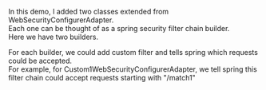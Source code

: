 In this demo, I added two classes extended from WebSecurityConfigurerAdapter. </br>
Each one can be thought of as a spring security filter chain builder. </br>
Here we have two builders. </br>

For each builder, we could add custom filter and tells spring which requests could be accepted. </br>
For example, for Custom1WebSecurityConfigurerAdapter, we tell spring this filter chain could 
accept requests starting with "/match1"



